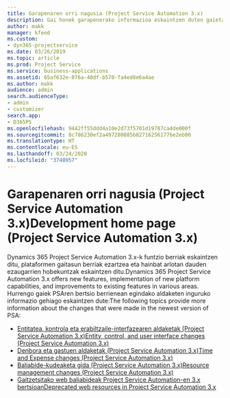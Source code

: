 ```yaml
---
title: Garapenaren orri nagusia (Project Service Automation 3.x)
description: Gai honek garapenerako informazioa eskaintzen duten gaietarako estekak eskaintzen ditu Dynamics 365 Project Service Automation-en (PSA) 3.x. bertsiorako
author: makk
manager: kfend
ms.custom:
- dyn365-projectservice
ms.date: 03/26/2019
ms.topic: article
ms.prod: Project Service
ms.service: business-applications
ms.assetid: 65af632e-076a-40df-b570-fa4ed8e6a4ae
ms.author: makk
audience: admin
search.audienceType:
- admin
- customizer
search.app:
- D365PS
ms.openlocfilehash: 9442ff55ddd4a10e2d73f5701d19787ca4de000f
ms.sourcegitcommit: 8c786230ef2a497280885b827162561776e2eb00
ms.translationtype: HT
ms.contentlocale: eu-ES
ms.lasthandoff: 03/24/2020
ms.locfileid: "3748957"
---
```

# <a name="development-home-page-project-service-automation-3x"></a><span data-ttu-id="7b9e5-103">Garapenaren orri nagusia (Project Service Automation 3.x)</span><span class="sxs-lookup"><span data-stu-id="7b9e5-103">Development home page (Project Service Automation 3.x)</span></span>

<span data-ttu-id="7b9e5-104">Dynamics 365 Project Service Automation 3.x-k funtzio berriak eskaintzen ditu, plataformen gaitasun berriak ezartzea eta hainbat arlotan dauden ezaugarrien hobekuntzak eskaintzen ditu.</span><span class="sxs-lookup"><span data-stu-id="7b9e5-104">Dynamics 365 Project Service Automation 3.x offers new features, implementation of new platform capabilities, and improvements to existing features in various areas.</span></span> <span data-ttu-id="7b9e5-105">Hurrengo gaiek PSAren bertsio berrienean egindako aldaketen inguruko informazio gehiago eskaintzen dute:</span><span class="sxs-lookup"><span data-stu-id="7b9e5-105">The following topics provide more information about the changes that were made in the newest version of PSA:</span></span>

- [<span data-ttu-id="7b9e5-106">Entitatea, kontrola eta erabiltzaile-interfazearen aldaketak (Project Service Automation 3.x)</span><span class="sxs-lookup"><span data-stu-id="7b9e5-106">Entity, control, and user interface changes (Project Service Automation 3.x)</span></span>](../developer-guides/entity-changes-v3.x.md)
- [<span data-ttu-id="7b9e5-107">Denbora eta gastuen aldaketak (Project Service Automation 3.x)</span><span class="sxs-lookup"><span data-stu-id="7b9e5-107">Time and Expense changes (Project Service Automation 3.x)</span></span>](../developer-guides/time-expense-changes-v3.x.md)
- [<span data-ttu-id="7b9e5-108">Baliabide-kudeaketa gida (Project Service Automation 3.x)</span><span class="sxs-lookup"><span data-stu-id="7b9e5-108">Resource management changes (Project Service Automation 3.x)</span></span>](../developer-guides/resource-management-changes-v3.x.md)
- [<span data-ttu-id="7b9e5-109">Gaitzetsitako web baliabideak Project Service Automation-en 3.x bertsioan</span><span class="sxs-lookup"><span data-stu-id="7b9e5-109">Deprecated web resources in Project Service Automation 3.x</span></span>](../developer-guides/web-resources-deprecated-v3.x.md)
